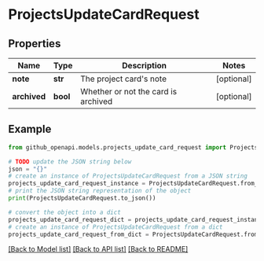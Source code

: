 # ProjectsUpdateCardRequest


## Properties

Name | Type | Description | Notes
------------ | ------------- | ------------- | -------------
**note** | **str** | The project card&#39;s note | [optional] 
**archived** | **bool** | Whether or not the card is archived | [optional] 

## Example

```python
from github_openapi.models.projects_update_card_request import ProjectsUpdateCardRequest

# TODO update the JSON string below
json = "{}"
# create an instance of ProjectsUpdateCardRequest from a JSON string
projects_update_card_request_instance = ProjectsUpdateCardRequest.from_json(json)
# print the JSON string representation of the object
print(ProjectsUpdateCardRequest.to_json())

# convert the object into a dict
projects_update_card_request_dict = projects_update_card_request_instance.to_dict()
# create an instance of ProjectsUpdateCardRequest from a dict
projects_update_card_request_from_dict = ProjectsUpdateCardRequest.from_dict(projects_update_card_request_dict)
```
[[Back to Model list]](../README.md#documentation-for-models) [[Back to API list]](../README.md#documentation-for-api-endpoints) [[Back to README]](../README.md)



